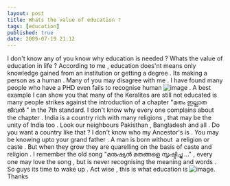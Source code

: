 ```yaml
---
layout: post
title: Whats the value of education ?
tags: [education]
published: true
date: 2009-07-19 21:12
---
```

I don't know any of you know why education is needed ? Whats the value of education in life ?  According to me , education does'nt means only knowledge gained from an institution or getting a degree . Its making a person as a human . Many of you may disagree with me . I have found many people who have a PHD even fails to recognise human ![image](http://www.harikt.com/sites/all/modules/fckeditor/fckeditor/editor/images/smiley/msn/omg_smile.gif) .  A best example I can show you that many of the Keralites are still not educated is many people strikes against the introduction of a chapter "മതം ഇല്ലാത ജീവന്‍ " in the 7th standard. I don't know why every one complains about the chapter . India is a country rich with many religions , that may be the unity of India too . Look our neighbours Pakisthan , Bangladesh and all . Do you want a country like that ?  I don't know who my Ancestor's is . You may be knowing upto your grand father . A man is born without  a religion or caste . But when they grow they are quarelling on the basis of caste and religion . I remember the old song "മനുഷ്യന്‍ മതങ്ങളെ സൃഷ്ടിച്ചു ..." , every one may love the song , but is never recognising the meaning and words .  So guys its time to wake up . Act wise , this is what education is ![image](http://www.harikt.com/sites/all/modules/fckeditor/fckeditor/editor/images/smiley/msn/regular_smile.gif).  Thanks   
